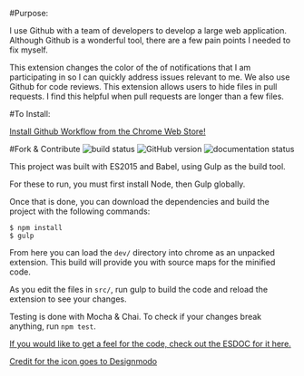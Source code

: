 #Purpose:

I use Github with a team of developers to develop a large web application. Although Github is a wonderful tool, there are a few pain points I needed to fix myself.

This extension changes the color of the of notifications that I am participating in so I can quickly address issues relevant to me.
We also use Github for code reviews. This extension allows users to hide files in pull requests. I find this helpful when pull requests are longer than a few files.

#To Install:

[Install Github Workflow from the Chrome Web Store!](http://bit.ly/1MKUxmg)

#Fork & Contribute
![build status](https://travis-ci.org/djds23/github-notif-helper.svg?branch=master)
![GitHub version](https://badge.fury.io/gh/djds23%2Fgithub-notif-helper.svg)
![documentation status](https://doc.esdoc.org/github.com/djds23/github-notif-helper/badge.svg)


This project was built with ES2015 and Babel, using Gulp as the build tool.

For these to run, you must first install Node, then Gulp globally.

Once that is done, you can download the dependencies and build the project with the following commands:

```shell
$ npm install
$ gulp
```

From here you can load the `dev/` directory into chrome as an unpacked extension. This build will provide you with source maps for the minified code.

As you edit the files in `src/`, run gulp to build the code and reload the extension to see your changes.

Testing is done with Mocha & Chai. To check if your changes break anything, run `npm test`.

[If you would like to get a feel for the code, check out the ESDOC for it here.](https://doc.esdoc.org/github.com/djds23/github-notif-helper/)


[Credit for the icon goes to Designmodo](https://www.iconfinder.com/icons/103184/check_checkmark_ok_yes_icon)

